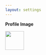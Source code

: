 ```yaml
---
layout: settings
---
```


<p><strong>Profile Image</strong></p>
<img class="bg-cover" style="background-image: url({{ site.url }}/{{ site.data.logged_in_user.avatar }})" width="60px" height="60px" src="{{ site.url }}/assets/images/blank.png">
<br>